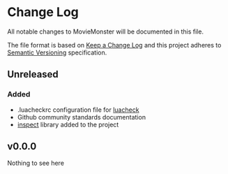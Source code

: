 # Change Log
All notable changes to MovieMonster will be documented in this file.

The file format is based on [Keep a Change Log](https://keepachangelog.com/en/1.0.0/) and this project adheres to [Semantic Versioning](https://semver.org/spec/v2.0.0.html) specification.

## Unreleased
### Added
- .luacheckrc configuration file for [luacheck](https://github.com/mpeterv/luacheck)
- Github community standards documentation
- [inspect](https://github.com/kikito/inspect.lua) library added to the project
## v0.0.0
Nothing to see here
